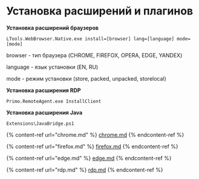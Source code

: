# Установка расширений и плагинов

**Установка расширений браузеров**

```
LTools.WebBrowser.Native.exe install=[browser] lang=[language] mode=[mode]
```

browser - тип браузера (CHROME, FIREFOX, OPERA, EDGE, YANDEX)

language - язык установки (EN, RU)

mode - режим установки (store, packed, unpacked, storelocal)



**Установка расширения RDP**

```
Primo.RemoteAgent.exe InstallClient
```



**Установка расширения Java**

```
Extensions\JavaBridge.ps1
```



{% content-ref url="chrome.md" %}
[chrome.md](chrome.md)
{% endcontent-ref %}

{% content-ref url="firefox.md" %}
[firefox.md](firefox.md)
{% endcontent-ref %}

{% content-ref url="edge.md" %}
[edge.md](edge.md)
{% endcontent-ref %}

{% content-ref url="rdp.md" %}
[rdp.md](rdp.md)
{% endcontent-ref %}

